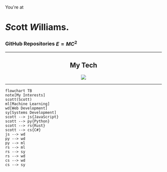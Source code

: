 You're at
# *S*cott *W*illiams.
### GitHub Repositories $E=MC^2$
<!-- ![Scott's GitHub stats](https://github-readme-stats.vercel.app/api?username=themortalcoil&show_icons=true&theme=transparent) -->
---
<h2 align="center">My Tech</h2>
<p align="center">
  <a href="https://skillicons.dev">
    <img src="https://skillicons.dev/icons?i=github,docker,cs,dotnet,javascript,react,python,rust,postgresql,dynamodb,aws" />
  </a>
</p>

***

```mermaid
flowchart TB
note[My Interests]
scott(Scott)
ml[Machine Learning]
wd[Web Development]
sy[Systems Development]
scott --> js{JavaScript}
scott --> py{Python}
scott --> rs{Rust}
scott --> cs{C#}
js --> wd
py --> wd
py --> ml
rs --> ml
rs --> sy
rs --> wd
cs --> wd
cs --> sy
```

<!--
**themortalcoil/themortalcoil** is a ✨ _special_ ✨ repository because its `README.md` (this file) appears on your GitHub profile.

Here are some ideas to get you started:

- 🔭 I’m currently working on ...
- 🌱 I’m currently learning ...
- 👯 I’m looking to collaborate on ...
- 🤔 I’m looking for help with ...
- 💬 Ask me about ...
- 📫 How to reach me: ...
- 😄 Pronouns: ...
- ⚡ Fun fact: ...
-->
